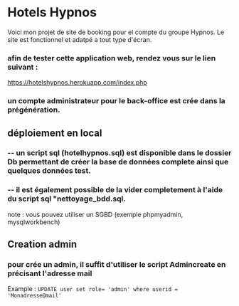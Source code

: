 # Hotels Hypnos

Voici mon projet de site de booking pour el compte du groupe Hypnos. 
Le site est fonctionnel et adatpé a tout type d'écran. 

### afin de tester cette application web, rendez vous sur le lien suivant : 
https://hotelshypnos.herokuapp.com/index.php

### un compte administrateur pour le back-office est crée dans la prégénération.

## déploiement en local
### -- un script sql (hotelhypnos.sql) est disponible dans le dossier Db permettant de créer la base de données complete ainsi que quelques données test.

### -- il est également possible de la vider completement à l'aide du script sql "nettoyage_bdd.sql.

note : vous pouvez utiliser un SGBD (exemple phpmyadmin, mysqlworkbench)

## Creation admin
### pour crée un admin, il suffit d'utiliser le script Admincreate en précisant l'adresse mail 
Example : `UPDATE user set role= 'admin' where userid = 'Monadresse@mail'`

